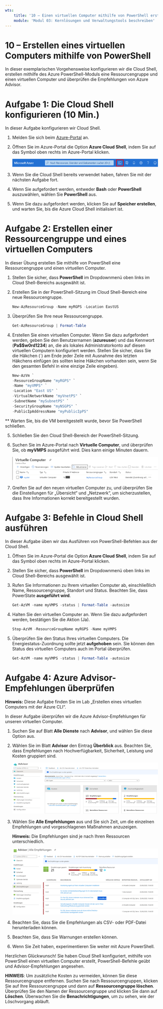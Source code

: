 ```yaml
---
wts:
    title: '10 – Einen virtuellen Computer mithilfe von PowerShell erstellen (10 Min.)'
    module: 'Modul 03: Kernlösungen und Verwaltungstools beschreiben'
---
```

# 10 – Erstellen eines virtuellen Computers mithilfe von PowerShell

In dieser exemplarischen Vorgehensweise konfigurieren wir die Cloud Shell, erstellen mithilfe des Azure PowerShell-Moduls eine Ressourcengruppe und einen virtuellen Computer und überprüfen die Empfehlungen von Azure Advisor. 

# Aufgabe 1: Die Cloud Shell konfigurieren (10 Min.)

In dieser Aufgabe konfigurieren wir Cloud Shell. 

1. Melden Sie sich beim [Azure-Portal](https://portal.azure.com) an.

2. Öffnen Sie im Azure-Portal die Option **Azure Cloud Shell**, indem Sie auf das Symbol oben rechts im Azure-Portal klicken.

    ![Screenshot des Azure Cloud Shell-Symbols im Azure-Portal.](../images/1002.png)

3. Wenn Sie die Cloud Shell bereits verwendet haben, fahren Sie mit der nächsten Aufgabe fort. 

4. Wenn Sie aufgefordert werden, entweder **Bash** oder **PowerShell** auszuwählen, wählen Sie **PowerShell** aus.

5. Wenn Sie dazu aufgefordert werden, klicken Sie auf **Speicher erstellen**, und warten Sie, bis die Azure Cloud Shell initialisiert ist. 

# Aufgabe 2: Erstellen einer Ressourcengruppe und eines virtuellen Computers

In dieser Übung erstellen Sie mithilfe von PowerShell eine Ressourcengruppe und einen virtuellen Computer.  

1. Stellen Sie sicher, dass **PowerShell** im Dropdownmenü oben links im Cloud Shell-Bereichs ausgewählt ist.

2. Erstellen Sie in der PowerShell-Sitzung im Cloud Shell-Bereich eine neue Ressourcengruppe. 

    ```PowerShell
    New-AzResourceGroup -Name myRGPS -Location EastUS
    ```

3. Überprüfen Sie Ihre neue Ressourcengruppe. 

    ```PowerShell
    Get-AzResourceGroup | Format-Table
    ```

4. Erstellen Sie einen virtuellen Computer. Wenn Sie dazu aufgefordert werden, geben Sie den Benutzernamen (**azureuser**) und das Kennwort (**Pa$$w0rd1234**) an, die als lokales Administratorkonto auf diesen virtuellen Computern konfiguriert werden. Stellen Sie sicher, dass Sie die Häkchen (`) am Ende jeder Zeile mit Ausnahme des letzten Häkchens einfügen (es sollten keine Häkchen vorhanden sein, wenn Sie den gesamten Befehl in eine einzige Zeile eingeben).

    ```PowerShell
    New-AzVm `
    -ResourceGroupName "myRGPS" `
    -Name "myVMPS" `
    -Location "East US" `
    -VirtualNetworkName "myVnetPS" `
    -SubnetName "mySubnetPS" `
    -SecurityGroupName "myNSGPS" `
    -PublicIpAddressName "myPublicIpPS"
    ```
** Warten Sie, bis die VM bereitgestellt wurde, bevor Sie PowerShell schließen.

5. Schließen Sie den Cloud Shell-Bereich der PowerShell-Sitzung.

6. Suchen Sie im Azure-Portal nach **Virtuelle Computer**, und überprüfen Sie, ob **myVMPS** ausgeführt wird. Dies kann einige Minuten dauern.

    ![Screenshot der Seite „Virtuelle Computer“, wobei myVMPS ausgeführt wird.](../images/1001.png)

7. Greifen Sie auf den neuen virtuellen Computer zu, und überprüfen Sie die Einstellungen für „Übersicht“ und „Netzwerk“, um sicherzustellen, dass Ihre Informationen korrekt bereitgestellt wurden. 

# Aufgabe 3: Befehle in Cloud Shell ausführen

In dieser Aufgabe üben wir das Ausführen von PowerShell-Befehlen aus der Cloud Shell. 

1. Öffnen Sie im Azure-Portal die Option **Azure Cloud Shell**, indem Sie auf das Symbol oben rechts im Azure-Portal klicken.

2. Stellen Sie sicher, dass **PowerShell** im Dropdownmenü oben links im Cloud Shell-Bereichs ausgewählt ist.

3. Rufen Sie Informationen zu Ihrem virtuellen Computer ab, einschließlich Name, Ressourcengruppe, Standort und Status. Beachten Sie, dass PowerState **ausgeführt wird**.

    ```PowerShell
    Get-AzVM -name myVMPS -status | Format-Table -autosize
    ```

4. Halten Sie den virtuellen Computer an. Wenn Sie dazu aufgefordert werden, bestätigen Sie die Aktion (Ja). 

    ```PowerShell
    Stop-AzVM -ResourceGroupName myRGPS -Name myVMPS
    ```

5. Überprüfen Sie den Status Ihres virtuellen Computers. Die Energiestatus-Zuordnung sollte jetzt **aufgehoben** sein. Sie können den Status des virtuellen Computers auch im Portal überprüfen. 

    ```PowerShell
    Get-AzVM -name myVMPS -status | Format-Table -autosize
    ```

# Aufgabe 4: Azure Advisor-Empfehlungen überprüfen

**Hinweis:** Diese Aufgabe finden Sie im Lab „Erstellen eines virtuellen Computers mit der Azure CLI“. 

In dieser Aufgabe überprüfen wir die Azure Advisor-Empfehlungen für unseren virtuellen Computer. 

1. Suchen Sie auf Blatt **Alle Dienste** nach **Advisor**, und wählen Sie diese Option aus. 

2. Wählen Sie im Blatt **Advisor** den Eintrag **Überblick** aus. Beachten Sie, dass Empfehlungen nach Hochverfügbarkeit, Sicherheit, Leistung und Kosten gruppiert sind. 

    ![Screenshot der Seite „Advisor-Übersicht“.](../images/1003.png)

3. Wählen Sie **Alle Empfehlungen** aus und Sie sich Zeit, um die einzelnen Empfehlungen und vorgeschlagenen Maßnahmen anzuzeigen. 

    **Hinweis:** Die Empfehlungen sind je nach Ihren Ressourcen unterschiedlich. 

    ![Screenshot der Advisor-Seite „Alle Empfehlungen“.](../images/1004.png)

4. Beachten Sie, dass Sie die Empfehlungen als CSV- oder PDF-Datei herunterladen können. 

5. Beachten Sie, dass Sie Warnungen erstellen können. 

6. Wenn Sie Zeit haben, experimentieren Sie weiter mit Azure PowerShell. 

Herzlichen Glückwunsch! Sie haben Cloud Shell konfiguriert, mithilfe von PowerShell einen virtuellen Computer erstellt, PowerShell-Befehle geübt und Advisor-Empfehlungen angesehen.

**HINWEIS**: Um zusätzliche Kosten zu vermeiden, können Sie diese Ressourcengruppe entfernen. Suchen Sie nach Ressourcengruppen, klicken Sie auf Ihre Ressourcengruppe und dann auf **Ressourcengruppe löschen**. Überprüfen Sie den Namen der Ressourcengruppe und klicken Sie dann auf **Löschen**. Überwachen Sie die **Benachrichtigungen**, um zu sehen, wie der Löschvorgang abläuft.
